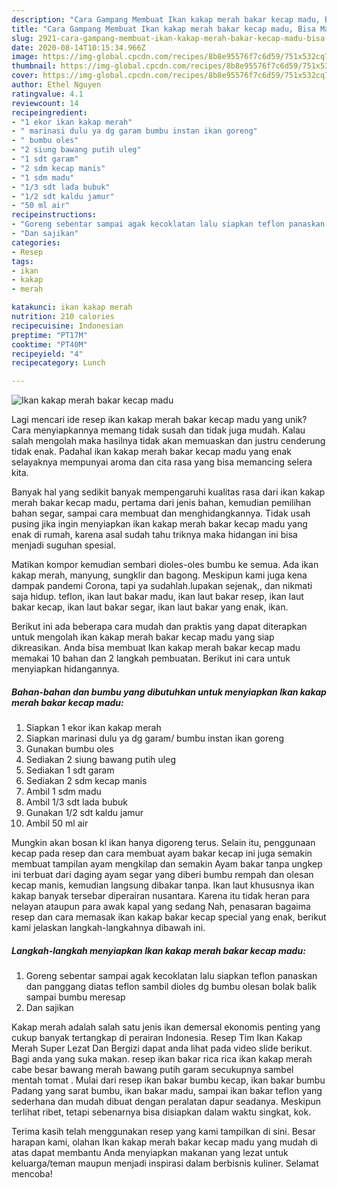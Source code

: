 ```yaml
---
description: "Cara Gampang Membuat Ikan kakap merah bakar kecap madu, Bisa Manjain Lidah"
title: "Cara Gampang Membuat Ikan kakap merah bakar kecap madu, Bisa Manjain Lidah"
slug: 2921-cara-gampang-membuat-ikan-kakap-merah-bakar-kecap-madu-bisa-manjain-lidah
date: 2020-08-14T10:15:34.966Z
image: https://img-global.cpcdn.com/recipes/8b8e95576f7c6d59/751x532cq70/ikan-kakap-merah-bakar-kecap-madu-foto-resep-utama.jpg
thumbnail: https://img-global.cpcdn.com/recipes/8b8e95576f7c6d59/751x532cq70/ikan-kakap-merah-bakar-kecap-madu-foto-resep-utama.jpg
cover: https://img-global.cpcdn.com/recipes/8b8e95576f7c6d59/751x532cq70/ikan-kakap-merah-bakar-kecap-madu-foto-resep-utama.jpg
author: Ethel Nguyen
ratingvalue: 4.1
reviewcount: 14
recipeingredient:
- "1 ekor ikan kakap merah"
- " marinasi dulu ya dg garam bumbu instan ikan goreng"
- " bumbu oles"
- "2 siung bawang putih uleg"
- "1 sdt garam"
- "2 sdm kecap manis"
- "1 sdm madu"
- "1/3 sdt lada bubuk"
- "1/2 sdt kaldu jamur"
- "50 ml air"
recipeinstructions:
- "Goreng sebentar sampai agak kecoklatan lalu siapkan teflon panaskan dan panggang diatas teflon sambil dioles dg bumbu olesan bolak balik sampai bumbu meresap"
- "Dan sajikan"
categories:
- Resep
tags:
- ikan
- kakap
- merah

katakunci: ikan kakap merah 
nutrition: 210 calories
recipecuisine: Indonesian
preptime: "PT17M"
cooktime: "PT40M"
recipeyield: "4"
recipecategory: Lunch

---
```



![Ikan kakap merah bakar kecap madu](https://img-global.cpcdn.com/recipes/8b8e95576f7c6d59/751x532cq70/ikan-kakap-merah-bakar-kecap-madu-foto-resep-utama.jpg)

Lagi mencari ide resep ikan kakap merah bakar kecap madu yang unik? Cara menyiapkannya memang tidak susah dan tidak juga mudah. Kalau salah mengolah maka hasilnya tidak akan memuaskan dan justru cenderung tidak enak. Padahal ikan kakap merah bakar kecap madu yang enak selayaknya mempunyai aroma dan cita rasa yang bisa memancing selera kita.

Banyak hal yang sedikit banyak mempengaruhi kualitas rasa dari ikan kakap merah bakar kecap madu, pertama dari jenis bahan, kemudian pemilihan bahan segar, sampai cara membuat dan menghidangkannya. Tidak usah pusing jika ingin menyiapkan ikan kakap merah bakar kecap madu yang enak di rumah, karena asal sudah tahu triknya maka hidangan ini bisa menjadi suguhan spesial.

Matikan kompor kemudian sembari dioles-oles bumbu ke semua. Ada ikan kakap merah, manyung, sungklir dan bagong. Meskipun kami juga kena dampak pandemi Corona, tapi ya sudahlah.lupakan sejenak,, dan nikmati saja hidup. teflon, ikan laut bakar madu, ikan laut bakar resep, ikan laut bakar kecap, ikan laut bakar segar, ikan laut bakar yang enak, ikan.


Berikut ini ada beberapa cara mudah dan praktis yang dapat diterapkan untuk mengolah ikan kakap merah bakar kecap madu yang siap dikreasikan. Anda bisa membuat Ikan kakap merah bakar kecap madu memakai 10 bahan dan 2 langkah pembuatan. Berikut ini cara untuk menyiapkan hidangannya.

<!--inarticleads1-->

##### Bahan-bahan dan bumbu yang dibutuhkan untuk menyiapkan Ikan kakap merah bakar kecap madu:

1. Siapkan 1 ekor ikan kakap merah
1. Siapkan  marinasi dulu ya dg garam/ bumbu instan ikan goreng
1. Gunakan  bumbu oles
1. Sediakan 2 siung bawang putih uleg
1. Sediakan 1 sdt garam
1. Sediakan 2 sdm kecap manis
1. Ambil 1 sdm madu
1. Ambil 1/3 sdt lada bubuk
1. Gunakan 1/2 sdt kaldu jamur
1. Ambil 50 ml air


Mungkin akan bosan kl ikan hanya digoreng terus. Selain itu, penggunaan kecap pada resep dan cara membuat ayam bakar kecap ini juga semakin membuat tampilan ayam mengkilap dan semakin Ayam bakar tanpa ungkep ini terbuat dari daging ayam segar yang diberi bumbu rempah dan olesan kecap manis, kemudian langsung dibakar tanpa. Ikan laut khususnya ikan kakap banyak tersebar diperairan nusantara. Karena itu tidak heran para nelayan ataupun para awak kapal yang sedang Nah, penasaran bagaima resep dan cara memasak ikan kakap bakar kecap special yang enak, berikut kami jelaskan langkah-langkahnya dibawah ini. 

<!--inarticleads2-->

##### Langkah-langkah menyiapkan Ikan kakap merah bakar kecap madu:

1. Goreng sebentar sampai agak kecoklatan lalu siapkan teflon panaskan dan panggang diatas teflon sambil dioles dg bumbu olesan bolak balik sampai bumbu meresap
1. Dan sajikan


Kakap merah аdаlаh salah satu jenis ikan demersal ekonomis penting уаng cukup banyak tertangkap dі perairan Indonesia. Resep Tim Ikan Kakap Merah Super Lezat Dan Bergizi dapat anda lihat pada video slide berikut. Bagi anda yang suka makan. resep ikan bakar rica rica ikan kakap merah cabe besar bawang merah bawang putih garam secukupnya sambel mentah tomat . Mulai dari resep ikan bakar bumbu kecap, ikan bakar bumbu Padang yang sarat bumbu, ikan bakar madu, sampai ikan bakar teflon yang sederhana dan mudah dibuat dengan peralatan dapur seadanya. Meskipun terlihat ribet, tetapi sebenarnya bisa disiapkan dalam waktu singkat, kok. 

Terima kasih telah menggunakan resep yang kami tampilkan di sini. Besar harapan kami, olahan Ikan kakap merah bakar kecap madu yang mudah di atas dapat membantu Anda menyiapkan makanan yang lezat untuk keluarga/teman maupun menjadi inspirasi dalam berbisnis kuliner. Selamat mencoba!
